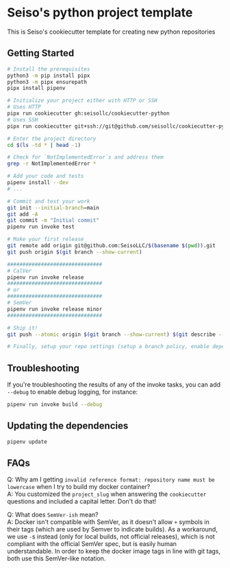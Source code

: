 # Seiso's python project template

This is Seiso's cookiecutter template for creating new python repositories

## Getting Started

```bash
# Install the prerequisites
python3 -m pip install pipx
python3 -m pipx ensurepath
pipx install pipenv

# Initialize your project either with HTTP or SSH
# Uses HTTP
pipx run cookiecutter gh:seisollc/cookiecutter-python
# Uses SSH
pipx run cookiecutter git+ssh://git@github.com/seisollc/cookiecutter-python.git

# Enter the project directory
cd $(ls -td * | head -1)

# Check for `NotImplementedError`s and address them
grep -r NotImplementedError *

# Add your code and tests
pipenv install --dev
# ...

# Commit and test your work
git init --initial-branch=main
git add -A
git commit -m "Initial commit"
pipenv run invoke test

# Make your first release
git remote add origin git@github.com:SeisoLLC/$(basename $(pwd)).git
git push origin $(git branch --show-current)

###############################
# CalVer
pipenv run invoke release
###############################
# or
###############################
# SemVer
pipenv run invoke release minor
###############################

# Ship it!
git push --atomic origin $(git branch --show-current) $(git describe --tags)

# Finally, setup your repo settings (setup a branch policy, enable dependabot, add docker hub secrets, etc...)
```

## Troubleshooting

If you're troubleshooting the results of any of the invoke tasks, you can add
`--debug` to enable debug logging, for instance:

```bash
pipenv run invoke build --debug
```

## Updating the dependencies

```bash
pipenv update
```

## FAQs

Q: Why am I getting `invalid reference format: repository name must be
lowercase` when I try to build my docker container?  
A: You customized the `project_slug` when answering the `cookiecutter`
questions and included a capital letter. Don't do that!

Q: What does `SemVer-ish` mean?  
A: Docker isn't compatible with SemVer, as it doesn't allow `+` symbols in
their tags (which are used by Semver to indicate builds). As a workaround, we
use `-`s instead (only for local builds, not official releases), which is not
compliant with the official SemVer spec, but is easily human understandable. In
order to keep the docker image tags in line with git tags, both use this
SemVer-like notation.
